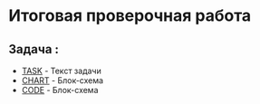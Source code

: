 # Итоговая проверочная работа

## Задача :

- [TASK](./Task.md) - Текст задачи
- [CHART](./Task.md) - Блок-схема
- [CODE](./Task.md) - Блок-схема
